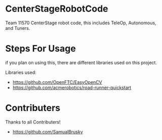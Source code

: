 # CenterStageRobotCode
Team 11570 CenterStage robot code, this includes TeleOp,
Autonomous, and Tuners. 

# Steps For Usage
if you plan on using this, there are different libraries
used on this project. 

Libraries used: 
- https://github.com/OpenFTC/EasyOpenCV
- https://github.com/acmerobotics/road-runner-quickstart

# Contributers
Thanks to all Contributers!
- https://github.com/SamualBrusky
